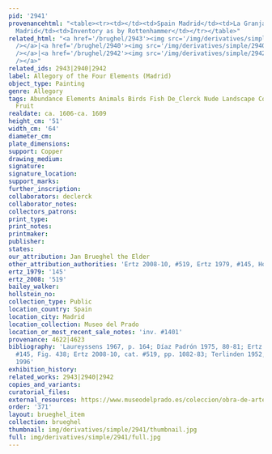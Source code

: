 ```yaml
---
pid: '2941'
provenancehtml: "<table><tr><td></td><td>Spain Madrid</td><td>La Granja</td></tr><tr><td>1746</td><td>Spain
  Madrid</td><td>Inventory as by Rottenhammer</td></tr></table>"
related_html: "<a href='/brughel/2943'><img src='/img/derivatives/simple/2943/thumbnail.jpg'
  /></a>|<a href='/brughel/2940'><img src='/img/derivatives/simple/2940/thumbnail.jpg'
  /></a>|<a href='/brughel/2942'><img src='/img/derivatives/simple/2942/thumbnail.jpg'
  /></a>"
related_ids: 2943|2940|2942
label: Allegory of the Four Elements (Madrid)
object_type: Painting
genre: Allegory
tags: Abundance Elements Animals Birds Fish De_Clerck Nude Landscape Cornucopia Flowers
  Fruit
realdate: ca. 1606-ca. 1609
height_cm: '51'
width_cm: '64'
diameter_cm:
plate_dimensions:
support: Copper
drawing_medium:
signature:
signature_location:
support_marks:
further_inscription:
collaborators: declerck
collaborator_notes:
collectors_patrons:
print_type:
print_notes:
printmaker:
publisher:
states:
our_attribution: Jan Brueghel the Elder
other_attribution_authorities: 'Ertz 2008-10, #519, Ertz 1979, #145, Honig database'
ertz_1979: '145'
ertz_2008: '519'
bailey_walker:
hollstein_no:
collection_type: Public
location_country: Spain
location_city: Madrid
location_collection: Museo del Prado
location_or_most_recent_sale_notes: 'inv. #1401'
provenance: 4622|4623
bibliography: 'Laureyssens 1967, p. 164; Díaz Padrón 1975, 80-81; Ertz 1979, cat.
  #145, Fig. 438; Ertz 2008-10, cat. #519, pp. 1082-83; Terlinden 1952, p. 106; Cuadrillero
  1996'
exhibition_history:
related_works: 2943|2940|2942
copies_and_variants:
curatorial_files:
external_resources: https://www.museodelprado.es/coleccion/obra-de-arte/la-abundancia-y-los-cuatro-elementos/78f43e05-4bd7-4f3e-b6f7-6219e938c110
order: '371'
layout: brueghel_item
collection: brueghel
thumbnail: img/derivatives/simple/2941/thumbnail.jpg
full: img/derivatives/simple/2941/full.jpg
---
```

